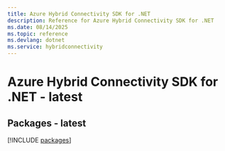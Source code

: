 ```yaml
---
title: Azure Hybrid Connectivity SDK for .NET
description: Reference for Azure Hybrid Connectivity SDK for .NET
ms.date: 08/14/2025
ms.topic: reference
ms.devlang: dotnet
ms.service: hybridconnectivity
---
```

# Azure Hybrid Connectivity SDK for .NET - latest
## Packages - latest
[!INCLUDE [packages](hybrid-connectivity-index.md)]